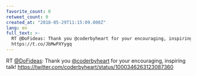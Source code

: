 ```yaml
---
favorite_count: 0
retweet_count: 0
created_at: "2018-05-29T11:15:09.000Z"
lang: en
full_text: >-
  RT @DoFideas: Thank you @coderbyheart for your encouraging, inspiring talk!
  https://t.co/JbMwPXYygq
---
```


RT [@DoFideas](https://twitter.com/DoFideas): Thank you
[@coderbyheart](https://twitter.com/coderbyheart) for your encouraging,
inspiring talk! <https://twitter.com/coderbyheart/status/1000346263123087360>

